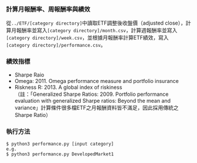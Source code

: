 ### 計算月報酬率、周報酬率與績效

從`../ETF/[category directory]`中讀取ETF調整後收盤價（adjusted close），計算月報酬率並寫入`[category directory]/month.csv`，計算週報酬率並寫入`[category directory]/week.csv`，並根據月報酬率計算ETF績效，寫入`[category directory]/performance.csv`。

### 績效指標
- Sharpe Raio
- Omega: 2011. Omega performance measure and portfolio insurance
- Riskness R: 2013. A global index of riskiness <br />
（註：「Generalized Sharpe Ratios: 2009. Portfolio performance evaluation with generalized Sharpe ratios: Beyond the mean and variance」計算條件很多檔ETF之月報酬資料皆不滿足，因此採用傳統之Sharpe Ratio）

### 執行方法
```
$ python3 performance.py [input category]
e.g.
$ python3 performance.py DevelopedMarket1
```
